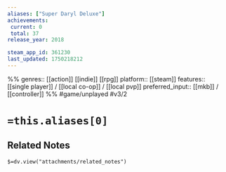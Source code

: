 ```yaml
---
aliases: ["Super Daryl Deluxe"]
achievements:
 current: 0
 total: 37
release_year: 2018

steam_app_id: 361230
last_updated: 1750218212
---
```

%%
genres:: [[action]] [[indie]] [[rpg]]
platform:: [[steam]]
features:: [[single player]] / [[local co-op]] / [[local pvp]]
preferred_input:: [[mkb]] / [[controller]]
%%
#game/unplayed
#v3/2

# `=this.aliases[0]`
## Related Notes
`$=dv.view("attachments/related_notes")`